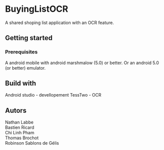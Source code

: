 # BuyingListOCR
A shared shoping list application with an OCR feature.
## Getting started
### Prerequisites
A android mobile with android marshmalow (5.0) or better.
Or an android 5.0 (or better) emulator.
## Build with
Android studio - devellopement
TessTwo - OCR
## Autors
Nathan Labbe  
Bastien Ricard  
Chi Linh Pham  
Thomas Brochot  
Robinson Sablons de Gélis  
